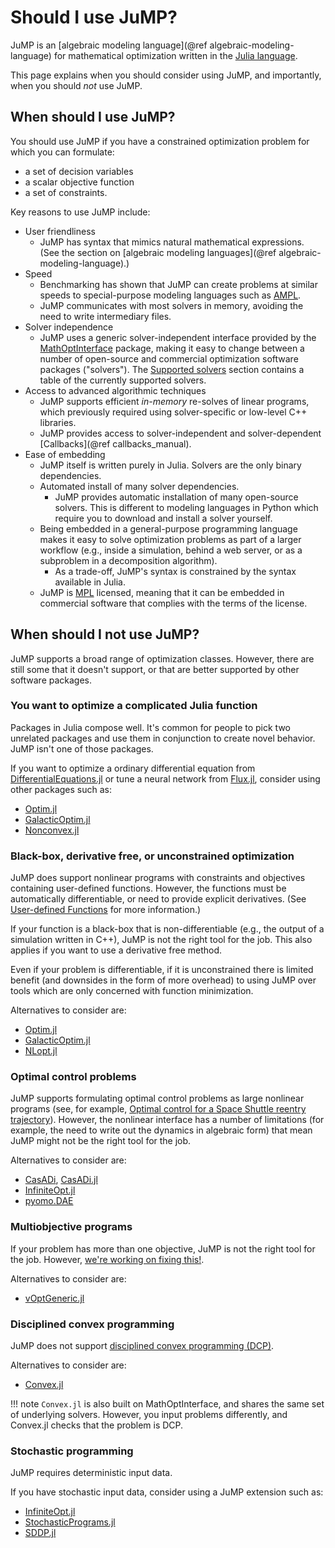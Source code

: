 # Should I use JuMP?

JuMP is an [algebraic modeling language](@ref algebraic-modeling-language) for
mathematical optimization written in the [Julia language](https://julialang.org).

This page explains when you should consider using JuMP, and importantly, when
you should _not_ use JuMP.

## When should I use JuMP?

You should use JuMP if you have a constrained optimization problem for which you
can formulate:
 * a set of decision variables
 * a scalar objective function
 * a set of constraints.

Key reasons to use JuMP include:

 - User friendliness
   - JuMP has syntax that mimics natural mathematical expressions. (See the
     section on [algebraic modeling languages](@ref algebraic-modeling-language).)
 - Speed
   - Benchmarking has shown that JuMP can create problems at similar speeds to
     special-purpose modeling languages such as [AMPL](https://ampl.com/).
   - JuMP communicates with most solvers in memory, avoiding the need to write
     intermediary files.
 - Solver independence
   - JuMP uses a generic solver-independent interface provided by the
     [MathOptInterface](https://github.com/jump-dev/MathOptInterface.jl)
     package, making it easy to change between a number of open-source and
     commercial optimization software packages ("solvers"). The
     [Supported solvers](@ref) section contains a table of the currently
     supported solvers.
 - Access to advanced algorithmic techniques
   - JuMP supports efficient _in-memory_ re-solves of linear programs, which
     previously required using solver-specific or low-level C++ libraries.
   - JuMP provides access to solver-independent and solver-dependent
     [Callbacks](@ref callbacks_manual).
 - Ease of embedding
   - JuMP itself is written purely in Julia. Solvers are the only binary
     dependencies.
   - Automated install of many solver dependencies.
     - JuMP provides automatic installation of many open-source solvers. This is
       different to modeling languages in Python which require you to download
       and install a solver yourself.
   - Being embedded in a general-purpose programming language makes it easy to
     solve optimization problems as part of a larger workflow (e.g., inside a
     simulation, behind a web server, or as a subproblem in a decomposition
     algorithm).
     - As a trade-off, JuMP's syntax is constrained by the syntax available in
       Julia.
   - JuMP is [MPL](https://www.mozilla.org/MPL/2.0/) licensed, meaning that it
     can be embedded in commercial software that complies with the terms of the
     license.

## When should I not use JuMP?

JuMP supports a broad range of optimization classes. However, there are still
some that it doesn't support, or that are better supported by other software
packages.

### You want to optimize a complicated Julia function

Packages in Julia compose well. It's common for people to pick two unrelated
packages and use them in conjunction to create novel behavior. JuMP isn't one of
those packages.

If you want to optimize a ordinary differential equation from
[DifferentialEquations.jl](https://github.com/SciML/DifferentialEquations.jl)
or tune a neural network from [Flux.jl](https://github.com/FluxML/Flux.jl),
consider using other packages such as:
 * [Optim.jl](https://github.com/JuliaNLSolvers/Optim.jl)
 * [GalacticOptim.jl](https://github.com/SciML/GalacticOptim.jl)
 * [Nonconvex.jl](https://github.com/JuliaNonconvex/Nonconvex.jl)

### Black-box, derivative free, or unconstrained optimization

JuMP does support nonlinear programs with constraints and objectives containing
user-defined functions. However, the functions must be automatically
differentiable, or need to provide explicit derivatives. (See
[User-defined Functions](@ref) for more information.)

If your function is a black-box that is non-differentiable (e.g., the output of
a simulation written in C++), JuMP is not the right tool for the job. This also
applies if you want to use a derivative free method.

Even if your problem is differentiable, if it is unconstrained there is limited
benefit (and downsides in the form of more overhead) to using JuMP over tools
which are only concerned with function minimization.

Alternatives to consider are:
 * [Optim.jl](https://github.com/JuliaNLSolvers/Optim.jl)
 * [GalacticOptim.jl](https://github.com/SciML/GalacticOptim.jl)
 * [NLopt.jl](https://github.com/JuliaOpt/NLopt.jl)

### Optimal control problems

JuMP supports formulating optimal control problems as large nonlinear programs
(see, for example, [Optimal control for a Space Shuttle reentry trajectory](@ref)).
However, the nonlinear interface has a number of limitations (for example, the
need to write out the dynamics in algebraic form) that mean JuMP might not be
the right tool for the job.

Alternatives to consider are:
 * [CasADi](https://web.casadi.org),
   [CasADi.jl](https://github.com/ichatzinikolaidis/CasADi.jl)
 * [InfiniteOpt.jl](https://github.com/pulsipher/InfiniteOpt.jl)
 * [pyomo.DAE](https://pyomo.readthedocs.io/en/stable/modeling_extensions/dae.html)

### Multiobjective programs

If your problem has more than one objective, JuMP is not the right tool for the
job. However, [we're working on fixing this!](https://github.com/jump-dev/JuMP.jl/issues/2099).

Alternatives to consider are:
 * [vOptGeneric.jl](https://github.com/vOptSolver/vOptGeneric.jl)

### Disciplined convex programming

JuMP does not support [disciplined convex programming (DCP)](https://dcp.stanford.edu).

Alternatives to consider are:
 * [Convex.jl](https://github.com/jump-dev/Convex.jl)

!!! note
    `Convex.jl` is also built on MathOptInterface, and shares the same set of
    underlying solvers. However, you input problems differently, and Convex.jl
    checks that the problem is DCP.

### Stochastic programming

JuMP requires deterministic input data.

If you have stochastic input data, consider using a JuMP extension such as:
 * [InfiniteOpt.jl](https://github.com/pulsipher/InfiniteOpt.jl)
 * [StochasticPrograms.jl](https://github.com/martinbiel/StochasticPrograms.jl)
 * [SDDP.jl](https://github.com/odow/SDDP.jl)
